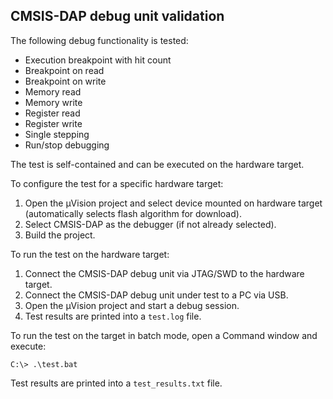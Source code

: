 CMSIS-DAP debug unit validation
-------------------------------

The following debug functionality is tested:

- Execution breakpoint with hit count
- Breakpoint on read
- Breakpoint on write
- Memory read
- Memory write
- Register read
- Register write
- Single stepping
- Run/stop debugging

The test is self-contained and can be executed on the hardware target.

To configure the test for a specific hardware target:

1. Open the µVision project and select device mounted on hardware target
   (automatically selects flash algorithm for download).
2. Select CMSIS-DAP as the debugger (if not already selected).
3. Build the project.

To run the test on the hardware target:

1. Connect the CMSIS-DAP debug unit via JTAG/SWD to the hardware target.
2. Connect the CMSIS-DAP debug unit under test to a PC via USB.
3. Open the µVision project and start a debug session.
4. Test results are printed into a `test.log` file.

To run the test on the target in batch mode, open a Command window and execute:
```
C:\> .\test.bat
```

Test results are printed into a `test_results.txt` file.
